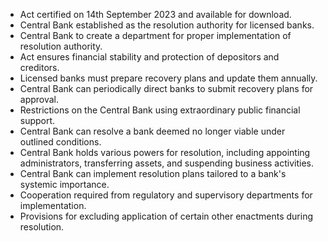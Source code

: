 - Act certified on 14th September 2023 and available for download.
- Central Bank established as the resolution authority for licensed banks.
- Central Bank to create a department for proper implementation of resolution authority.
- Act ensures financial stability and protection of depositors and creditors.
- Licensed banks must prepare recovery plans and update them annually.
- Central Bank can periodically direct banks to submit recovery plans for approval.
- Restrictions on the Central Bank using extraordinary public financial support.
- Central Bank can resolve a bank deemed no longer viable under outlined conditions.
- Central Bank holds various powers for resolution, including appointing administrators, transferring assets, and suspending business activities.
- Central Bank can implement resolution plans tailored to a bank's systemic importance.
- Cooperation required from regulatory and supervisory departments for implementation.
- Provisions for excluding application of certain other enactments during resolution.